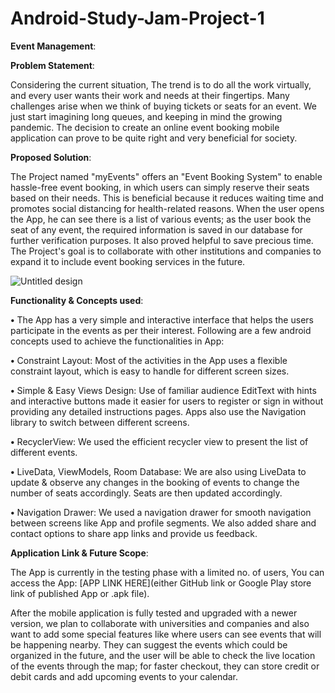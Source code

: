 # Android-Study-Jam-Project-1

__Event Management__:

__Problem Statement__:

Considering the current situation, The trend is to do all the work virtually, and every user wants their work and needs at their fingertips. Many challenges arise when we think of buying tickets or seats for an event. We just start imagining long queues, and keeping in mind the growing pandemic. The decision to create an online event booking mobile application can prove to be quite right and very beneficial for society.

__Proposed Solution__:

The Project named "myEvents" offers an "Event Booking System" to enable hassle-free event booking, in which users can simply reserve their seats based on their needs. This is beneficial because it reduces waiting time and promotes social distancing for health-related reasons. When the user opens the App, he can see there is a list of various events; as the user book the seat of any event, the required information is saved in our database for further verification purposes. It also proved helpful to save precious time. The Project's goal is to collaborate with other institutions and companies to expand it to include event booking services in the future.


![Untitled design](https://user-images.githubusercontent.com/59003039/148638637-7692a494-864a-4e2a-851d-64303807b7d8.png)

__Functionality & Concepts used__:

__•__	The App has a very simple and interactive interface that helps the users participate in the events as per their interest. Following are a few android concepts used to achieve the functionalities in App:

__•__	Constraint Layout: Most of the activities in the App uses a flexible constraint layout, which is easy to handle for different screen sizes.

__•__	Simple & Easy Views Design: Use of familiar audience EditText with hints and interactive buttons made it easier for users to register or sign in without providing any detailed instructions pages. Apps also use the Navigation library to switch between different screens.

__•__	RecyclerView: We used the efficient recycler view to present the list of different events. 

__•__	LiveData, ViewModels, Room Database: We are also using LiveData to update & observe any changes in the booking of events to change the number of seats accordingly. Seats are then updated accordingly.

__•__	Navigation Drawer: We used a navigation drawer for smooth navigation between screens like App and profile segments. We also added share and contact options to share app links and provide us feedback.

__Application Link & Future Scope__:

The App is currently in the testing phase with a limited no. of users, You can access the App: [APP LINK HERE](either GitHub link or Google Play store link of published App or .apk file).

After the mobile application is fully tested and upgraded with a newer version, we plan to collaborate with universities and companies and also want to add some special features like where users can see events that will be happening nearby. They can suggest the events which could be organized in the future, and the user will be able to check the live location of the events through the map; for faster checkout, they can store credit or debit cards and add upcoming events to your calendar.
